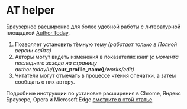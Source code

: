 # AT helper
Браузерное расширение для более удобной работы с литературной площадкой [Author.Today](https://author.today).
1. Позволяет установить тёмную тему *(работает только в Полной версии сайта)*
2. Авторы могут видеть изменения в показателях книг *(с момента последнего захода на страницу author.today/u/***{your_profile_name}***/works/edit)*
3. Читатели могут отмечать в процессе чтения опечатки, а затем сообщать о них автору.

Подробные инструкции по установке расширения в Chrome, Яндекс Браузере, Opera и Microsoft Edge [смотрите в этой статье](https://mikhneger.ru/blog/at-helper)
